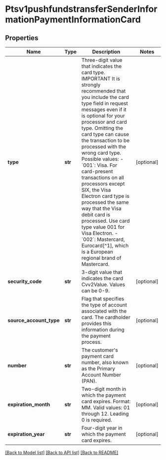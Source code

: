# Ptsv1pushfundstransferSenderInformationPaymentInformationCard

## Properties
Name | Type | Description | Notes
------------ | ------------- | ------------- | -------------
**type** | **str** | Three-digit value that indicates the card type.  IMPORTANT It is strongly recommended that you include the card type field in request messages even if it is optional for your processor and card type. Omitting the card type can cause the transaction to be processed with the wrong card type.  Possible values:  - &#x60;001&#x60;: Visa. For card-present transactions on all processors except SIX, the Visa Electron card type is processed the same way that the Visa debit card is processed. Use card type value 001 for Visa Electron. - &#x60;002&#x60;: Mastercard, Eurocard[^1], which is a European regional brand of Mastercard.  | [optional] 
**security_code** | **str** | 3-digit value that indicates the card Cvv2Value. Values can be 0-9.  | [optional] 
**source_account_type** | **str** | Flag that specifies the type of account associated with the card. The cardholder provides this information during the payment process.  | [optional] 
**number** | **str** | The customer&#39;s payment card number, also known as the Primary Account Number (PAN).  | [optional] 
**expiration_month** | **str** | Two-digit month in which the payment card expires.  Format: MM.  Valid values: 01 through 12. Leading 0 is required.  | [optional] 
**expiration_year** | **str** | Four-digit year in which the payment card expires.  | [optional] 

[[Back to Model list]](../README.md#documentation-for-models) [[Back to API list]](../README.md#documentation-for-api-endpoints) [[Back to README]](../README.md)


